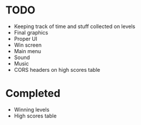 # TODO
- Keeping track of time and stuff collected on levels
- Final graphics
- Proper UI
- Win screen
- Main menu
- Sound
- Music
- CORS headers on high scores table


# Completed
- Winning levels
- High scores table